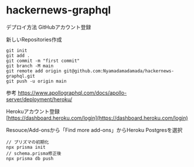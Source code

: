 # hackernews-graphql
デプロイ方法
GitHubアカウント登録

新しいRepositories作成

```
git init
git add .
git commit -m "first commit"
git branch -M main
git remote add origin git@github.com:Nyamadamadamada/hackernews-graphql.git
git push -u origin main
```
参考
https://www.apollographql.com/docs/apollo-server/deployment/heroku/

Herokuアカウント登録  
[https://dashboard.heroku.com/login](https://dashboard.heroku.com/login)

Resouce/Add-onsから「Find more add-ons」からHeroku Postgresを選択

```
// プリズマの初期化
npx prisma init    
// schema.prisma修正後
npx prisma db push                     
```